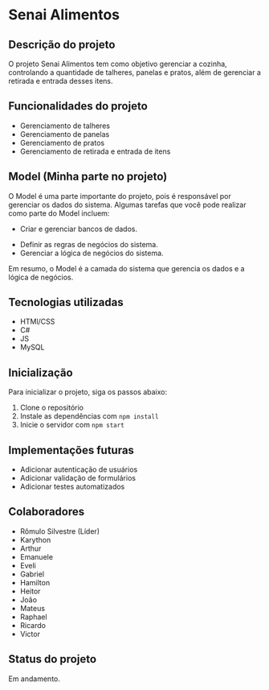 # Senai Alimentos

## Descrição do projeto
O projeto Senai Alimentos tem como objetivo gerenciar a cozinha, controlando a quantidade de talheres, panelas e pratos, além de gerenciar a retirada e entrada desses itens.

## Funcionalidades do projeto
- Gerenciamento de talheres
- Gerenciamento de panelas
- Gerenciamento de pratos
- Gerenciamento de retirada e entrada de itens

## Model (Minha parte no projeto)
O Model é uma parte importante do projeto, pois é responsável por gerenciar os dados do sistema. Algumas tarefas que você pode realizar como parte do Model incluem:

+ Criar e gerenciar bancos de dados.
- Definir as regras de negócios do sistema.
- Gerenciar a lógica de negócios do sistema.

Em resumo, o Model é a camada do sistema que gerencia os dados e a lógica de negócios.

## Tecnologias utilizadas
- HTMl/CSS
- C#
- JS
- MySQL

## Inicialização
Para inicializar o projeto, siga os passos abaixo:
1. Clone o repositório
2. Instale as dependências com `npm install`
3. Inicie o servidor com `npm start`

## Implementações futuras
- Adicionar autenticação de usuários
- Adicionar validação de formulários
- Adicionar testes automatizados

## Colaboradores
- Rômulo Silvestre (Líder)
- Karython
- Arthur
- Emanuele
- Eveli
- Gabriel
- Hamilton
- Heitor
- João
- Mateus
- Raphael
- Ricardo
- Victor

## Status do projeto
Em andamento.
